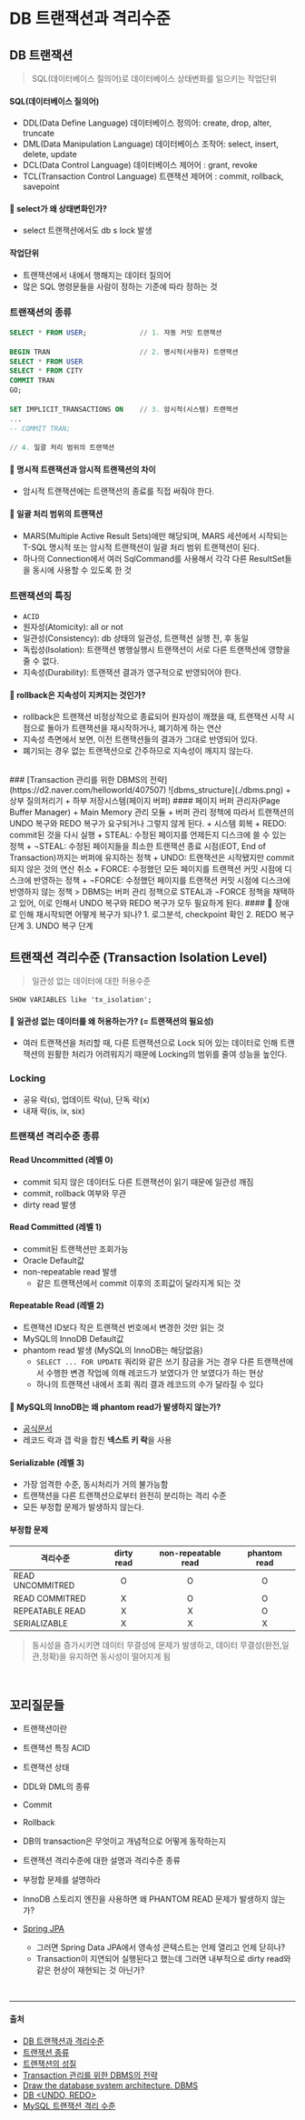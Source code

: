 # DB 트랜잭션과 격리수준
## DB 트랜잭션
> SQL(데이터베이스 질의어)로 데이터베이스 상태변화를 일으키는 작업단위
#### SQL(데이터베이스 질의어)
+ DDL(Data Define Language) 데이터베이스 정의어: create, drop, alter, truncate
+ DML(Data Manipulation Language) 데이터베이스 조작어: select, insert, delete, update
+ DCL(Data Control Language) 데이터베이스 제어어 : grant, revoke
+ TCL(Transaction Control Language) 트랜잭션 제어어 : commit, rollback, savepoint
#### 🤔 select가 왜 상태변화인가?
+ select 트랜잭션에서도 db s lock 발생
#### 작업단위
+ 트랜잭션에서 내에서 행해지는 데이터 질의어
+ 많은 SQL 명령문들을 사람이 정하는 기준에 따라 정하는 것
### 트랜잭션의 종류
```sql
SELECT * FROM USER;             // 1. 자동 커밋 트랜잭션

BEGIN TRAN                      // 2. 명시적(사용자) 트랜잭션
SELECT * FROM USER
SELECT * FROM CITY
COMMIT TRAN
GO;

SET IMPLICIT_TRANSACTIONS ON    // 3. 암시적(시스템) 트랜잭션
...
-- COMMIT TRAN;

// 4. 일괄 처리 범위의 트랜잭션
```
#### 🤔 명시적 트랜잭션과 암시적 트랜잭션의 차이
+ 암시적 트랜잭션에는 트랜잭션의 종료를 직접 써줘야 한다.
#### 🤔 일괄 처리 범위의 트랜잭션
+ MARS(Multiple Active Result Sets)에만 해당되며, MARS 세션에서 시작되는 T-SQL 명시적 또는 암시적 트랜잭션이 일괄 처리 범위 트랜잭션이 된다.
+ 하나의 Connection에서 여러 SqlCommand를 사용해서 각각 다른 ResultSet들을 동시에 사용할 수 있도록 한 것
### 트랜잭션의 특징
+ ```ACID```
+ 원자성(Atomicity): all or not
+ 일관성(Consistency): db 상태의 일관성, 트랜잭션 실행 전, 후 동일
+ 독립성(Isolation): 트랜잭션 병행실행시 트랜잭션이 서로 다른 트랜잭션에 영향을 줄 수 없다.
+ 지속성(Durability): 트랜잭션 결과가 영구적으로 반영되어야 한다.
#### 🤔 rollback은 지속성이 지켜지는 것인가?
+ rollback은 트랜잭션 비정상적으로 종료되어 원자성이 깨졌을 때, 트랜잭션 시작 시점으로 돌아가 트랜잭션을 재시작하거나, 폐기하게 하는 연산
+ 지속성 측면에서 보면, 이전 트랜잭션들의 결과가 그대로 반영되어 있다.
+ 폐기되는 경우 없는 트랜잭션으로 간주하므로 지속성이 깨지지 않는다.
<br>
### [Transaction 관리를 위한 DBMS의 전략](https://d2.naver.com/helloworld/407507)
![dbms_structure](./dbms.png)
+ 상부 질의처리기 + 하부 저장시스템(페이지 버퍼)
#### 페이지 버퍼 관리자(Page Buffer Manager)
+ Main Memory 관리 모듈
+ 버퍼 관리 정책에 따라서 트랜잭션의 UNDO 복구와 REDO 복구가 요구되거나 그렇지 않게 된다.
+ 시스템 회복  
  + REDO: commit된 것을 다시 실행
    + STEAL: 수정된 페이지를 언제든지 디스크에 쓸 수 있는 정책
    + ¬STEAL: 수정된 페이지들을 최소한 트랜잭션 종료 시점(EOT, End of Transaction)까지는 버퍼에 유지하는 정책
  + UNDO: 트랜잭션은 시작됐지만 commit 되지 않은 것의 연산 취소
    + FORCE: 수정했던 모든 페이지를 트랜잭션 커밋 시점에 디스크에 반영하는 정책
    + ¬FORCE: 수정했던 페이지를 트랜잭션 커밋 시점에 디스크에 반영하지 않는 정책
> DBMS는 버퍼 관리 정책으로 STEAL과 ¬FORCE 정책을 채택하고 있어, 이로 인해서 UNDO 복구와 REDO 복구가 모두 필요하게 된다.
#### 🤔 장애로 인해 재시작되면 어떻게 복구가 되나?
1. 로그분석, checkpoint 확인
2. REDO 복구 단계
3. UNDO 복구 단계
<br>
   


## 트랜잭션 격리수준 (Transaction Isolation Level)
> 일관성 없는 데이터에 대한 허용수준
 
```SHOW VARIABLES like 'tx_isolation';```
#### 🤔 일관성 없는 데이터를 왜 허용하는가? (= 트랜잭션의 필요성)
+ 여러 트랜잭션을 처리할 때, 다른 트랜잭션으로 Lock 되어 있는 데이터로 인해 트랜잭션의 원활한 처리가 어려워지기 때문에 Locking의 범위를 줄여 성능을 높인다.
### Locking
+ 공유 락(s), 업데이트 락(u), 단독 락(x)
+ 내재 락(is, ix, six)
### 트랜잭션 격리수준 종류
#### Read Uncommitted (레벨 0)
+ commit 되지 않은 데이터도 다른 트랜잭션이 읽기 때문에 일관성 깨짐
+ commit, rollback 여부와 무관
+ dirty read 발생
#### Read Committed (레벨 1)
+ commit된 트랜잭션만 조회가능
+ Oracle Default값 
+ non-repeatable read 발생
  + 같은 트랜잭션에서 commit 이후의 조회값이 달라지게 되는 것
#### Repeatable Read (레벨 2)
+ 트랜잭션 ID보다 작은 트랜잭션 번호에서 변경한 것만 읽는 것
+ MySQL의 InnoDB Default값
+ phantom read 발생 (MySQL의 InnoDB는 해당없음)
  + ```SELECT ... FOR UPDATE``` 쿼리와 같은 쓰기 잠금을 거는 경우 다른 트랜잭션에서 수행한 변경 작업에 의해 레코드가 보였다가 안 보였다가 하는 현상
  + 하나의 트랜잭션 내에서 조회 쿼리 결과 레코드의 수가 달라질 수 있다
#### 🤔 MySQL의 InnoDB는 왜 phantom read가 발생하지 않는가?
+ [공식문서](https://dev.mysql.com/doc/refman/8.0/en/innodb-next-key-locking.html)
+ 레코드 락과 갭 락을 합친 **넥스트 키 락**을 사용
#### Serializable (레벨 3)
+ 가장 엄격한 수준, 동시처리가 거의 불가능함
+ 트랜잭션을 다른 트랜잭션으로부터 완전히 분리하는 격리 수준
+ 모든 부정합 문제가 발생하지 않는다.
#### 부정합 문제
|격리수준|dirty read|non-repeatable read|phantom read|
|---|:---:|:---:|:---:|
|READ UNCOMMITRED|O|O|O|
|READ COMMITRED|X|O|O|
|REPEATABLE READ|X|X|O|
|SERIALIZABLE|X|X|X|
> 동시성을 증가시키면 데이터 무결성에 문제가 발생하고, 데이터 무결성(완전,일관,정확)을 유지하면 동시성이 떨어지게 됨

<br>




## 꼬리질문들
+ 트랜잭션이란
+ 트랜잭션 특징 ACID
+ 트랜잭션 상태
+ DDL와 DML의 종류
+ Commit
+ Rollback
+ DB의 transaction은 무엇이고 개념적으로 어떻게 동작하는지  
+ 트랜잭션 격리수준에 대한 설명과 격리수준 종류
+ 부정합 문제를 설명하라
+ InnoDB 스토리지 엔진을 사용하면 왜 PHANTOM READ 문제가 발생하지 않는가?  

+ [Spring JPA](https://tech.wheejuni.com/2018/06/09/jpa-questions/)
  + 그러면 Spring Data JPA에서 영속성 콘텍스트는 언제 열리고 언제 닫히나?
  + Transaction이 지연되어 실행된다고 했는데 그러면 내부적으로 dirty read와 같은 현상이 재현되는 것 아닌가?
<br>

<hr/>

#### 출처
+ [DB 트랜잭션과 격리수준](https://github.com/gyoogle/tech-interview-for-developer/blob/master/Computer%20Science/Database/Transaction.md)
+ [트랜잭션 종류](http://egloos.zum.com/sweeper/v/3003805)
+ [트랜잭션의 성질](https://hanamon.kr/%EB%8D%B0%EC%9D%B4%ED%84%B0%EB%B2%A0%EC%9D%B4%EC%8A%A4-%ED%8A%B8%EB%9E%9C%EC%9E%AD%EC%85%98%EC%9D%98-acid-%EC%84%B1%EC%A7%88/)
+ [Transaction 관리를 위한 DBMS의 전략](https://d2.naver.com/helloworld/407507)
+ [Draw the database system architecture. DBMS](https://onlineclassnotes.com/draw-database-system-architecture-dbms/)
+ [DB <UNDO, REDO>](https://writemylife.tistory.com/50)
+ [MySQL 트랜잭션 격리 수준](https://steady-coding.tistory.com/562)